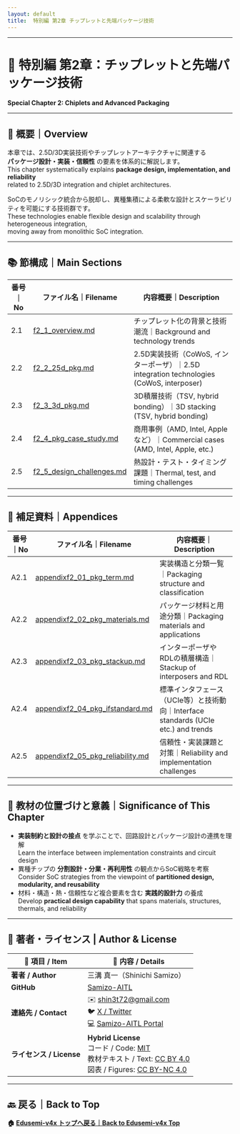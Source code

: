 ```yaml
---
layout: default
title:  特別編 第2章 チップレットと先端パッケージ技術
---
```


---

# 🧩 特別編 第2章：チップレットと先端パッケージ技術
**Special Chapter 2: Chiplets and Advanced Packaging**

---

## 📌 概要｜Overview

本章では、2.5D/3D実装技術やチップレットアーキテクチャに関連する  
**パッケージ設計・実装・信頼性** の要素を体系的に解説します。  
This chapter systematically explains **package design, implementation, and reliability**  
related to 2.5D/3D integration and chiplet architectures.

SoCのモノリシック統合から脱却し、異種集積による柔軟な設計とスケーラビリティを可能にする技術群です。  
These technologies enable flexible design and scalability through heterogeneous integration,  
moving away from monolithic SoC integration.

---

## 📚 節構成｜Main Sections

| 番号｜No | ファイル名｜Filename | 内容概要｜Description |
|------------|--------------------------|------------------------------|
| 2.1 | [f2_1_overview.md](./f2_1_overview.md) | チップレット化の背景と技術潮流｜Background and technology trends |
| 2.2 | [f2_2_25d_pkg.md](./f2_2_25d_pkg.md) | 2.5D実装技術（CoWoS, インターポーザ）｜2.5D integration technologies (CoWoS, interposer) |
| 2.3 | [f2_3_3d_pkg.md](./f2_3_3d_pkg.md) | 3D積層技術（TSV, hybrid bonding）｜3D stacking (TSV, hybrid bonding) |
| 2.4 | [f2_4_pkg_case_study.md](./f2_4_pkg_case_study.md) | 商用事例（AMD, Intel, Appleなど）｜Commercial cases (AMD, Intel, Apple, etc.) |
| 2.5 | [f2_5_design_challenges.md](./f2_5_design_challenges.md) | 熱設計・テスト・タイミング課題｜Thermal, test, and timing challenges |

---

## 🧾 補足資料｜Appendices

| 番号｜No | ファイル名｜Filename | 内容概要｜Description |
|------------|--------------------------------|------------------------------|
| A2.1 | [appendixf2_01_pkg_term.md](./appendixf2_01_pkg_term.md) | 実装構造と分類一覧｜Packaging structure and classification |
| A2.2 | [appendixf2_02_pkg_materials.md](./appendixf2_02_pkg_materials.md) | パッケージ材料と用途分類｜Packaging materials and applications |
| A2.3 | [appendixf2_03_pkg_stackup.md](./appendixf2_03_pkg_stackup.md) | インターポーザやRDLの積層構造｜Stackup of interposers and RDL |
| A2.4 | [appendixf2_04_pkg_ifstandard.md](./appendixf2_04_pkg_ifstandard.md) | 標準インタフェース（UCIe等）と技術動向｜Interface standards (UCIe etc.) and trends |
| A2.5 | [appendixf2_05_pkg_reliability.md](./appendixf2_05_pkg_reliability.md) | 信頼性・実装課題と対策｜Reliability and implementation challenges |

---

## 🎯 教材の位置づけと意義｜Significance of This Chapter

- **実装制約と設計の接点** を学ぶことで、回路設計とパッケージ設計の連携を理解  
  Learn the interface between implementation constraints and circuit design  
- 異種チップの **分割設計・分業・再利用性** の観点からSoC戦略を考察  
  Consider SoC strategies from the viewpoint of **partitioned design, modularity, and reusability**  
- 材料・構造・熱・信頼性など複合要素を含む **実践的設計力** の養成  
  Develop **practical design capability** that spans materials, structures, thermals, and reliability  

---

## 👤 **著者・ライセンス | Author & License**

| 📌 項目 / Item | 📄 内容 / Details |
|------|------|
| **著者 / Author** | 三溝 真一（Shinichi Samizo） |
| **GitHub** | [Samizo-AITL](https://github.com/Samizo-AITL) |
| **連絡先 / Contact** | ✉️ [shin3t72@gmail.com](mailto:shin3t72@gmail.com)<br>🐦 [X / Twitter](https://x.com/shin3t72)<br>💻 [Samizo-AITL Portal](https://samizo-aitl.github.io/) |
| **ライセンス / License** | **Hybrid License**<br>コード / Code: [MIT](https://opensource.org/licenses/MIT)<br>教材テキスト / Text: [CC BY 4.0](https://creativecommons.org/licenses/by/4.0/)<br>図表 / Figures: [CC BY-NC 4.0](https://creativecommons.org/licenses/by-nc/4.0/) |

---

## 🔙 戻る｜Back to Top
**🏠 [Edusemi-v4x トップへ戻る｜Back to Edusemi-v4x Top](../README.md)**

